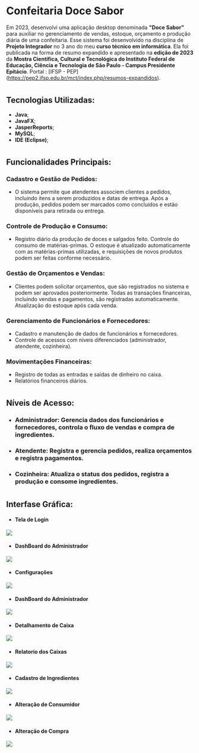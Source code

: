 # **Confeitaria Doce Sabor**

Em 2023, desenvolvi uma aplicação desktop denominada **"Doce Sabor"** para auxiliar no gerenciamento de vendas, estoque, orçamento e produção diária de uma confeitaria. Esse sistema foi desenvolvido na disciplina de **Projeto Integrador** no 3 ano do meu **curso técnico em informática**. Ela foi publicada na forma de resumo expandido e apresentado na **edição de 2023** da **Mostra Científica, Cultural e Tecnológica do Instituto Federal de Educação, Ciência e Tecnologia de São Paulo - Campus Presidente Epitácio**. Portal : [IFSP - PEP] (https://pep2.ifsp.edu.br/mct/index.php/resumos-expandidos).

#

## **Tecnologias Utilizadas:**
- **Java**;
- **JavaFX**;
- **JasperReports**;
- **MySQL**;
-  **IDE (Eclipse)**;

#

## **Funcionalidades Principais:**

### Cadastro e Gestão de Pedidos:
- O sistema permite que atendentes associem clientes a pedidos, incluindo itens a serem produzidos e datas de entrega. Após a produção, pedidos podem ser marcados como concluídos e estão disponíveis para retirada ou entrega.

### Controle de Produção e Consumo:
- Registro diário da produção de doces e salgados feito. Controle do consumo de matérias-primas. O estoque é atualizado automaticamente com as matérias-primas utilizadas, e requisições de novos produtos podem ser feitas conforme necessário.

### Gestão de Orçamentos e Vendas:
- Clientes podem solicitar orçamentos, que são registrados no sistema e podem ser aprovados posteriormente. Todas as transações financeiras, incluindo vendas e pagamentos, são registradas automaticamente. Atualização do estoque após cada venda.

### Gerenciamento de Funcionários e Fornecedores:
- Cadastro e manutenção de dados de funcionários e fornecedores.
- Controle de acessos com níveis diferenciados (administrador, atendente, cozinheira).

### Movimentações Financeiras:
- Registro de todas as entradas e saídas de dinheiro no caixa.
- Relatórios financeiros diários.

#

## **Níveis de Acesso:**

- ### Administrador: Gerencia dados dos funcionários e fornecedores, controla o fluxo de vendas e compra de ingredientes.
- ### Atendente: Registra e gerencia pedidos, realiza orçamentos e registra pagamentos.
- ### Cozinheira: Atualiza o status dos pedidos, registra a produção e consome ingredientes.

#

## **Interfase Gráfica:**

- #### Tela de Login
<img src="TelaLogin.png">

- #### DashBoard do Administrador
<img src="TelaPrincipalAdm.png">

- #### Configurações
<img src="TelaConfiguracoes.png">

- #### DashBoard do Administrador
<img src="TelaPrincipalAdm.png">

- #### Detalhamento de Caixa
<img src="TelaDetalhamentoCaixa.png">

- #### Relatorio dos Caixas
<img src="TelaVisualizacaoCaixas.PNG">

- #### Cadastro de Ingredientes
<img src="TelaCadastroIngrediente.png">

- #### Alteração de Consumidor
<img src="TelaAlteracaoConsumidor.PNG">

- #### Alteração de Compra
<img src="TelaAlteracaoCompra.PNG">
